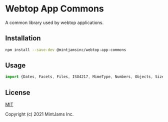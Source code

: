 # Webtop App Commons
A common library used by webtop applications.

## Installation

```sh
npm install --save-dev @mintjamsinc/webtop-app-commons
```

## Usage

```js
import {Dates, Facets, Files, ISO4217, MimeType, Numbers, Objects, Sizes, Strings, Web} from '@mintjamsinc/webtop-app-commons';
```

## License

[MIT](https://opensource.org/licenses/MIT)

Copyright (c) 2021 MintJams Inc.